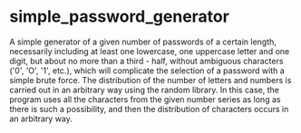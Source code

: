 # simple_password_generator
A simple generator of a given number of passwords of a certain length, necessarily including at least one lowercase, one uppercase letter and one digit, but about no more than a third - half, without ambiguous characters ('0', 'O', '1', etc.), which will complicate the selection of a password with a simple brute force. The distribution of the number of letters and numbers is carried out in an arbitrary way using the random library. In this case, the program uses all the characters from the given number series as long as there is such a possibility, and then the distribution of characters occurs in an arbitrary way.
